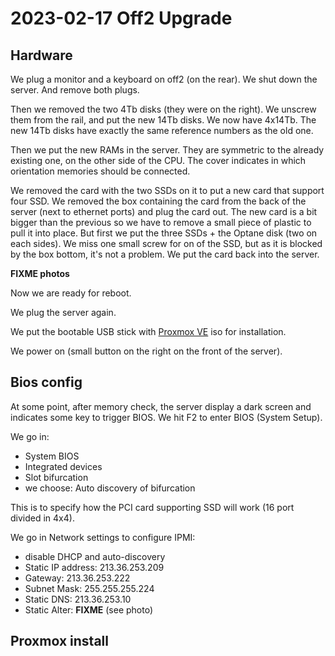 # 2023-02-17 Off2 Upgrade

## Hardware

We plug a monitor and a keyboard on off2 (on the rear).
We shut down the server. And remove both plugs.


Then we removed the two 4Tb disks (they were on the right). We unscrew them from the rail, and put the new 14Tb disks. We now have 4x14Tb.
The new 14Tb disks have exactly the same reference numbers as the old one.

Then we put the new RAMs in the server. They are symmetric to the already existing one, on the other side of the CPU. The cover indicates in which orientation memories should be connected.

We removed the card with the two SSDs on it to put a new card that support four SSD. We removed the box containing the card from the back of the server (next to ethernet ports) and plug the card out. The new card is a bit bigger than the previous so we have to remove a small piece of plastic to pull it into place. But first we put the three SSDs + the Optane disk (two on each sides). We miss one small screw for on of the SSD, but as it is blocked by the box bottom, it's not a problem.
We put the card back into the server.

**FIXME photos**

Now we are ready for reboot.

We plug the server again.

We put the bootable USB stick with [Proxmox VE](https://www.proxmox.com/en/proxmox-ve) iso for installation.

We power on (small button on the right on the front of the server).

## Bios config

At some point, after memory check, the server display a dark screen and indicates some key to trigger BIOS. We hit F2 to enter BIOS (System Setup).

We go in:
* System BIOS
* Integrated devices
* Slot bifurcation
* we choose: Auto discovery of bifurcation

This is to specify how the PCI card supporting SSD will work (16 port divided in 4x4).

We go in Network settings to configure IPMI:
* disable DHCP and auto-discovery
* Static IP address: 213.36.253.209
* Gateway: 213.36.253.222
* Subnet Mask: 255.255.255.224
* Static DNS: 213.36.253.10
* Static Alter: **FIXME** (see photo)



## Proxmox install

